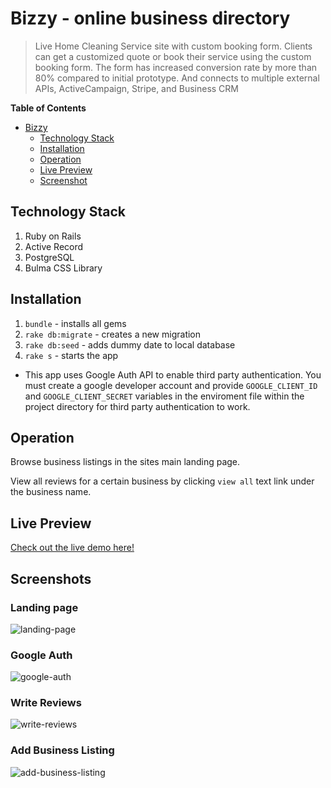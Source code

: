# Bizzy - online business directory
>Live Home Cleaning Service site with custom booking form. Clients can get a customized quote or book their service using the custom booking form. The form has increased conversion rate by more than 80% compared to initial prototype. And connects to multiple external APIs, ActiveCampaign, Stripe, and Business CRM


**Table of Contents**  

- [Bizzy](#bizzy)
  - [Technology Stack](#technology-stack)
  - [Installation](#installation)
  - [Operation](#operation)
  - [Live Preview](#live-preview)
  - [Screenshot](#screenshots)

## Technology Stack
1. Ruby on Rails
2. Active Record
3. PostgreSQL
4. Bulma CSS Library


## Installation
1. `bundle` - installs all gems
2. `rake db:migrate` - creates a new migration
3. `rake db:seed`  - adds dummy date to local database
4. `rake s`  - starts the app
- This app uses Google Auth API to enable third party authentication. You must create a google developer account and provide `GOOGLE_CLIENT_ID` and `GOOGLE_CLIENT_SECRET` variables in the enviroment file within the project directory for third party authentication to work.

## Operation
Browse business listings in the sites main landing page. 

View all reviews for a certain business by clicking `view all` text link under the business name. 

## Live Preview
[Check out the live demo here!](https://www.chrislemus.io/project-demo/3)


## Screenshots

### Landing page
![landing-page](https://github.com/chrislemus/bizzy/blob/master/project-screenshots/landing-page.gif)

### Google Auth
![google-auth](https://github.com/chrislemus/bizzy/blob/master/project-screenshots/google-auth.gif)

### Write Reviews
![write-reviews](https://github.com/chrislemus/bizzy/blob/master/project-screenshots/write-reviews.gif)

### Add Business Listing
![add-business-listing](https://github.com/chrislemus/bizzy/blob/master/project-screenshots/add-business-listing.gif)
